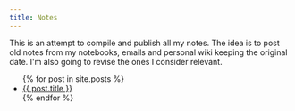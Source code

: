 ```yaml
---
title: Notes
---
```


This is an attempt to compile and publish all my notes. The idea is to post old notes from my notebooks, emails and personal wiki keeping the original date. I'm also going to revise the ones I consider relevant.

<ul class="notes">
    {% for post in site.posts %}
    <li>
        <a href="{{ post.url }}">{{ post.title }}</a> 
    </li>
    {% endfor %}
</ul>
